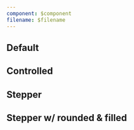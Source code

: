 ```yaml
---
component: $component
filename: $filename
---
```


<script lang="ts">
  import { subDays } from 'date-fns';

  import Preview from '$lib/components/Preview.svelte';
  import DateRangeField from '$lib/components/DateRangeField.svelte';

  import { PeriodType } from '$lib/utils/date';

  let today = new Date();
  let value = {
    from: subDays(today, 3),
    to: today,
    periodType: PeriodType.Day,
  };
</script>

## Default

<Preview>
  <DateRangeField />
</Preview>

## Controlled

<Preview>
  <DateRangeField bind:value />
</Preview>

## Stepper

<Preview>
  <DateRangeField bind:value stepper />
</Preview>

## Stepper w/ rounded & filled

<Preview>
  <DateRangeField bind:value stepper rounded filled />
</Preview>
